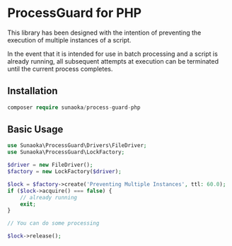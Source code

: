 # ProcessGuard for PHP

This library has been designed with the intention of preventing the execution 
of multiple instances of a script.

In the event that it is intended for use in batch processing and a script is 
already running, all subsequent attempts at execution can be terminated 
until the current process completes.

## Installation

```php
composer require sunaoka/process-guard-php
```

## Basic Usage

```php
use Sunaoka\ProcessGuard\Drivers\FileDriver;
use Sunaoka\ProcessGuard\LockFactory;

$driver = new FileDriver();
$factory = new LockFactory($driver);

$lock = $factory->create('Preventing Multiple Instances', ttl: 60.0);
if ($lock->acquire() === false) {
    // already running
    exit;
}

// You can do some processing

$lock->release();
```

